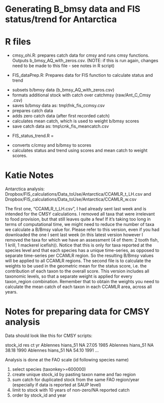 Generating B_bmsy data and FIS status/trend for Antarctica
=====================

R files
=====================
* cmsy_ohi.R: prepares catch data for cmsy and runs cmsy functions. Outputs b_bmsy_AQ_with_zeros.csv. (NOTE: if this is run again, changes need to be made to this file - see notes in R script)

* FIS_dataPrep.R: Prepares data for FIS function to calculate status and trend
- subsets b/bmsy data (b_bmsy_AQ_with_zeros.csv)
- formats additional stock with catch over catchmsy (raw/Ant_C_Cmsy .csv)
- saves b/bmsy data as: tmp\\fnk_fis_ccmsy.csv
- prepares catch data
- adds zero catch data (after first recorded catch)
- calculates mean catch, which is used to weight b/bmsy scores
- save catch data as: tmp\\cnk_fis_meancatch.csv

* FIS_status_trend.R = 
- converts c/cmsy and b/bmsy to scores
- calculates status and trend using scores and mean catch to weight scores.

Katie Notes
===========================================
Antarctica analysis:
Dropbox/FIS_calculations/Data_toUse/Antarctica/CCAMLR_t_LH.csv
and 
Dropbox/FIS_calculations/Data_toUse/Antarctica/CCAMLR_w.csv

The first one, “CCAMLR_t_LH.csv”, I had already sent last week and is intended for the CMSY calculations. I removed all taxa that were irrelevant to food provision, but that still leaves quite a few! If it’s taking too long in terms of computational time, we might need to reduce the number of taxa we calculate a B/Bmsy value for.
Please refer to this version, even if you had downloaded the one I sent last week (in this latest version however I removed the taxa for which we have an assessment (4 of them: 2 tooth fish, 1 krill, 1 mackerel icefish)).
Notice that this is only for taxa reported at the species level and that each species has a unique time-series, as opposed to separate time-series per CCAMLR region. So the resulting B/Bmsy values will be applied to all CCAMLR regions.
The second file is to calculate the weights to be used in the geometric mean for the status score, i.e. the contribution of each taxon to the overall score. This version includes all taxonomic levels, so that a separate weight is applied for every taxon_region combination. Remember that to obtain the weights you need to calculate the mean catch of each taxon in each CCAMLR area, across all years.



Notes for preparing data for CMSY analysis
===========================================
Data should look like this for CMSY scripts:

stock_id            res           ct   yr
Ablennes hians_51   NA            27.05 1985
Ablennes hians_51   NA            38.18 1990
Ablennes hians_51   NA            54.10 1991
...

Analysis is done at the FAO scale (id following species name)

1.  select species (taxonkey>=600000)
2. create unique stock_id by pasting taxon name and fao region
3. sum catch for duplicated stock from the same FAO region/year (especially if data is reported at SAUP level)
4. limit to stock with 10 years of non-zero/NA reported catch
5. order by stock_id and year


